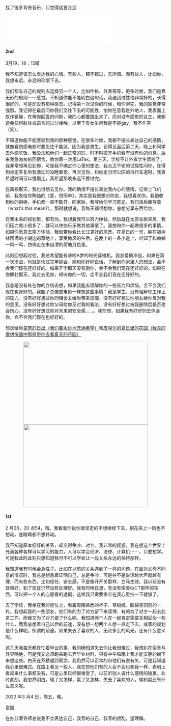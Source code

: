 
找了很多背景音乐，只觉得这首合适  
<iframe frameborder="no" border="0" marginwidth="0" marginheight="0" width=330 height=86 src="//music.163.com/outchain/player?type=2&id=817880&auto=1&height=66"></iframe>

#### 2nd

3月19，18：15晴

我不知道该怎么表达我的心情。有些人，错不错过，无所谓。而有些人，比如你，我想永远、永远的珍惜下去。

我们都有自己的规则去选择另一个人，比如性格、外表等等，更多时候，我们是靠无形的规则——感觉。不知道你能不能明白这句话，我遇到过性格非常好的，长得很好的，可是却没有那种感觉。记得第一次见你的时候，和你聊完，我的感觉非常强烈。我记得在最后问你我们交往下去的可能性，怕你在意我是外地人，我表面上故作镇静，在等你回答的间隙，我的心都要跳出来了。而对没有感觉的女生，我都避免任何肢体或语言的过分接触，以至于有女生问我是不是gay，我不作答（笑）。

不知道你能不能感受到我的那种感觉。在很多时候，我都不擅长表达自己的感情，就像看伤感电影时要忍住不能哭，因为我是男生。记得见面后第二天，晚上和同学去外面吃饭，我没法和他们一起正常的玩，时不时按开手机看有没有你的消息。后来我急匆匆的回宿舍，教你第一次用LaTex。第三天，学校不让外省学生留校了，我非常想再见到你，可是我不确定你心里的想法，我忐忑不安的试探性问你，在得到肯定答复后我激动的没睡着觉。再次见你，和你走汾河公园的自行车道时，我真希望时间可以慢慢走，真希望那晚永远不要过完。

在离校那天，我也很想去见你。我的确很不擅长表达我内心的感情，记得上飞机前，我发给你陶喆的《爱，很简单》，其实是我很想对你说，我很喜欢你。我怕收到你的拒绝，手机都一直不敢开。回家后，我写给你学习笔记，有句话后面写着（what's this mean?），那时就想说，我每天都很想你，总想分享东西给你。

在我未来的规划里，都有你。我想着我可以努力挣钱，然后就在太原全款买房，我们压力就小很多了，就可以快快乐乐做其他事情了。我想和你一起做很多的事情，如果你愿意去南方体验，我就带你看比长江更好的风景。在夏日的一天，躺在被树林围满的小湖边的草地上，享受微风的午后。在晚上的一条小道上，听知了和蛐蛐一鸣一鸣，仿佛走在朱自清的荷塘月色里。

此刻回想起过往，我总希望能有哆啦A梦的时光穿梭机。我总爱搞冷战，如果在第一次冷战，也就是快过完年那会，能和你好好说话，了解到你家里人的想法，会不会我们现在还好好的。如果开学那天没有删你，会不会我们现在还好好的。如果在你解封那天，我过去见你，倾听你的一切，会不会我们现在还好好的。

我总是没有处在你的立场去想，如果我能去理解你的一些压力和烦恼，会不会我们现在也好好的。我脑子总像放电影一样想这些事情：我是学生，没有理解你工作上的压力，没有好好想过你同租舍友给你带来烦恼，没有好好想过你朋友给你反对我的意见，没有好好想过你父母给你反对我的看法，没有好好想过被我删除后是否也会伤心，没有好好想过你对未来的安全感……。我在想，如果我有好好的去体会你，会不会我们现在也好好的。

想送给你[莫奈的日出（我们要永远地充满希望）](https://raw.githubusercontent.com/zy2zxy/zy2zxy.github.io/main/1.jpg)和[皮埃尔的夏日里的花园（我真的很想像画中那样带你去看夏天的花园）](https://raw.githubusercontent.com/zy2zxy/zy2zxy.github.io/main/2.jpg)

<div style="text-align:center"><img src="https://raw.githubusercontent.com/zy2zxy/zy2zxy.github.io/main/1.jpg" width = "390" height = "260" align=center/></div>

<div style="text-align:center"><img src="https://raw.githubusercontent.com/zy2zxy/zy2zxy.github.io/main/2.jpg" width = "390" height = "260" align=center/></div>


#### 1st

2 月26，20 点54，晴。我看着你说你很坚定的不想继续下去，躺在床上一刻也不想动，连眼睛都不想转动。

我不知道原本好好的关系，却变得争吵、对立。我非常的疑惑，我在想这个世界上充满各种各样可以学习的能力，人可以学会经济、法律、计算机⋯⋯，只要想学。可是我此时此刻只想知道我可不可以学会让一段关系永远的保持那样。

我知道我有时候会急性子。比如在以前的关系遇到了一样的问题，在面对父母不同意的情况时，我总是想急着证明自己，总是争吵，可是并不是说话越大声就越有理，而有些东西，比如信任、安全感，不是像开开关那样，立马生效。我以前没有处理好，到了现在仍然没有处理好。我有时候在想，有没有像类似CT那样的东西，可以把一个人的心思看的透彻，这样我只需要拿它在我心里扫一下就够了。

去了学校，我坐在我的座位上，看着周围熟悉的杯子、草稿纸，脑袋空洞洞的一片。我想起我的一些朋友，他们有的为了对方留下来读博，有的为了对方一起去北京工作，而我又为了对方做了什么呢。我知道两个人在一起肯定需要互相妥协一些什么，而我总想着自己以后的前途，没有想一想两个人想一直走下去，成家的规划是什么样呢。所谓的前途，如果失去了喜欢的人，无论多么的风光，还有什么意义呢。

这几天我每天都在忙着毕业的事，我的确知道失去你让我很难过，我想趴在宿舍与外界隔绝，可是我又必须跑来跑去弄毕业材料，只有中午和晚上我才能安静的躺下来想这些。白天在系楼遇到同学，我仍然可以正常的和他们有说有笑，可是我知道我心里很难过。在路上看见一些人，我在想他们有的人会不会也和我一样，表明上看起来什么事都没有，可是心里已经很难受了。以前听别人说什么感情的输赢，此时此刻，我忽然明白，输了又怎样，赢了又怎样，失去了喜欢的人，输和赢还有什么意义呢。

2022 年3 月4 日，周五，晚。

袁振

在办公室导师总说我不会表达自己，我写的自己，我写的很乱，望理解。

